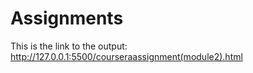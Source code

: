 # Assignments

This is the link to the output: http://127.0.0.1:5500/courseraassignment(module2).html
